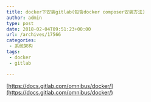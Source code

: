 ```yaml
---
title: docker下安装gitlab(包含docker composer安装方法)
author: admin
type: post
date: 2018-02-04T09:51:23+00:00
url: /archives/17566
categories:
 - 系统架构
tags:
 - docker
 - gitlab

---
```

[https://docs.gitlab.com/omnibus/docker/](https://docs.gitlab.com/omnibus/docker/)